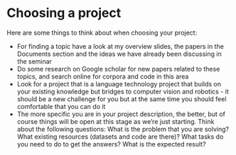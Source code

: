 # Choosing a project

Here are some things to think about when choosing your project:

 - For finding a topic have a look at my overview slides, the papers in the Documents section and the ideas we have already been discussing in the seminar
 - Do some research on Google scholar for new papers related to these topics, and search online for corpora and code in this area
 - Look for a project that is a language technology project that builds on your existing knowledge but bridges to computer vision and robotics - it should be a new challenge for you but at the same time you should feel comfortable that you can do it
- The more specific you are in your project description, the better, but of course things will be open at this stage as we’re just starting. Think about the following questions: What is the problem that you are solving? What existing resources (datasets and code are there)? What tasks do you need to do to get the answers? What is the expected result?
